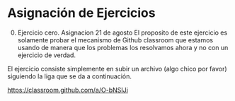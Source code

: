 # Asignación de Ejercicios

0. Ejercicio cero. Asignacion 21 de agosto
El proposito de este ejercicio es solamente probar el mecanismo de Github classroom que estamos usando de manera que los problemas los resolvamos ahora y no con un ejercicio de verdad.

El ejercicio consiste simplemente en subir un archivo (algo chico por favor) siguiendo la liga que se da a continuación.

https://classroom.github.com/a/O-bNSIJi
